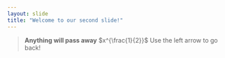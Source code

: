 ```yaml
---
layout: slide
title: "Welcome to our second slide!"
---
```

> **Anything will pass away** $x^{\frac{1}{2}}$
Use the left arrow to go back!
